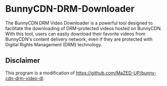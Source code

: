 # BunnyCDN-DRM-Downloader
The BunnyCDN DRM Video Downloader is a powerful tool designed to facilitate the downloading of DRM-protected videos hosted on BunnyCDN. With this tool, users can easily download their favorite videos from BunnyCDN's content delivery network, even if they are protected with Digital Rights Management (DRM) technology.

## Disclaimer
This program is a modification of https://github.com/MaZED-UP/bunny-cdn-drm-video-dl.

